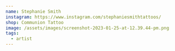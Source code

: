 ```yaml
---
name: Stephanie Smith
instagram: https://www.instagram.com/stephaniesmithtattoos/
shop: Communion Tattoo
image: /assets/images/screenshot-2023-01-25-at-12.39.44-pm.png
tags:
  - artist
---
```

